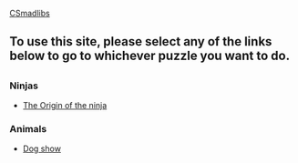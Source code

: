 
<a href="csmadlibs.github.io">CSmadlibs</a>
<h2>To use this site, please select any of the links below to go to whichever puzzle you want to do.<h2>
<h3>Ninjas</h3>
<ul>
    <li><a href="https://csmadlibs.github.io/The-Origin-of-the-Ninja/">The Origin of the ninja</a></li>
</ul>
<h3>Animals</h3>
<ul>
    <li><a href="">Dog show</a></li>